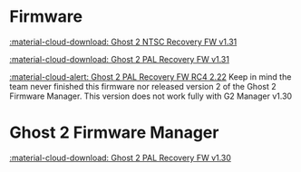 # Firmware

[:material-cloud-download: Ghost 2 NTSC Recovery FW v1.31](firmware/gh2_ntsc_sw_1.31.rar)

[:material-cloud-download: Ghost 2 PAL Recovery FW v1.31](firmware/gh2_pal_sw_1.31.rar)

[:material-cloud-alert: Ghost 2 PAL Recovery FW RC4 2.22](firmware/G2_Fw_RC4_v2-22.rar)
Keep in mind the team never finished this firmware nor released version 2 of the Ghost 2 Firmware Manager. This version does not work fully with G2 Manager v1.30

# Ghost 2 Firmware Manager

[:material-cloud-download: Ghost 2 PAL Recovery FW v1.30](firmware/gh2mangr_1.30.rar)